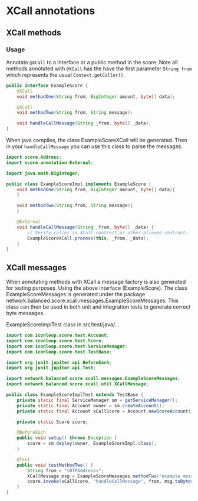 # XCall annotations

## XCall methods
### Usage
Annotate `@XCall` to a interface or a public method in the score.
Note all methods annotated with `@XCall` has the have the first parameter `String from` which represents the usual `Context.getCaller()`.
````java
public interface ExampleScore {
    @XCall
    void methodOne(String from, BigInteger amount, byte[] data);

    @XCall
    void methodTwo(String from, String message);

    void handleCallMessage(String _from, byte[] _data);
}
````

When java compiles, the class ExampleScoreXCall will be generated.
Then in your `handleCallMessage` you can use this class to parse the messages.

````java
import score.Address;
import score.annotation.External;

import java.math.BigInteger;

public class ExampleScoreImpl implements ExampleScore {
    void methodOne(String from, BigInteger amount, byte[] data){
    }

    void methodTwo(String from, String message){
    }

    @External
    void handleCallMessage(String _from, byte[] _data) {
        // Verify caller is XCall contract or other allowed contract.
        ExampleScoreXCall.process(this, _from, _data);
    }
}
````

## XCall messages
When annotating methods with XCall a message factory is also generated for testing purposes.
Using the above interface (ExampleScore). The class ExampleScoreMessages is generated under the package network.balanced.score.xcall.messages.ExampleScoreMessages. This class can then be used in both unit and integration tests to generate correct byte messages.


ExampleScoreImplTest class in src/test/java/...
````java
import com.iconloop.score.test.Account;
import com.iconloop.score.test.Score;
import com.iconloop.score.test.ServiceManager;
import com.iconloop.score.test.TestBase;

import org.junit.jupiter.api.BeforeEach;
import org.junit.jupiter.api.Test;

import network.balanced.score.xcall.messages.ExampleScoreMessages;
import network.balanced.score.xcall.util.XCallMessage;

public class ExampleScoreImplTest extends TestBase {
    private static final ServiceManager sm = getServiceManager();
    private static final Account owner = sm.createAccount();
    private static final Account xCallScore = Account.newScoreAccount(1);

    private static Score score;

    @BeforeEach
    public void setup() throws Exception {
        score = sm.deploy(owner, ExampleScoreImpl.class);
    }

    @Test
    public void testMethodTwo() {
        String from = "<BTPAddress>";
        XCallMessage msg = ExampleScoreMessages.methodTwo("example message");
        score.invoke(xCallScore, "handleCallMessage", from, msg.toBytes());
    }
}
````
